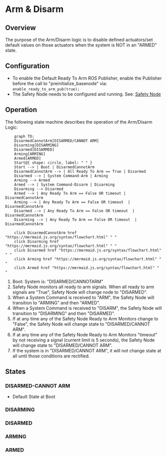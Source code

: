 # Arm & Disarm

## Overview

The purpose of the Arm/Disarm logic is to disable defined actuators/set default values on those actuators when the system is NOT in an "ARMED" state.

## Configuration
- To enable the Default Ready To Arm ROS Publisher, enable the Publisher before the call to "preinitialize_basenode" via: `enable_ready_to_arm_pub(true);`
- The Safety Node needs to be configured and running.  See: [Safety Node](../SafetyControl/SafetyNode.md)

## Operation
The following state machine describes the operation of the Arm/Disarm Logic:

```mermaid
    graph TD;
    DisarmedCannotArm[DISARMED/CANNOT ARM]
    Disarming[DISARMING]
    Disarmed[DISARMED]
    Arming[ARMING]
    Armed[ARMED]
    Start@{ shape: circle, label: " " }
    Start --> | Boot | DisarmedCannotArm
    DisarmedCannotArm --> | All Ready To Arm == True | Disarmed
    Disarmed --> | System Command-Arm | Arming
    Arming --> Armed
    Armed --> | System Command-Disarm | Disarming
    Disarming --> Disarmed
    Armed --> | Any Ready To Arm == False OR timeout | DisarmedCannotArm
    Arming --> | Any Ready To Arm == False OR timeout  | DisarmedCannotArm
    Disarmed --> | Any Ready To Arm == False OR timeout  | DisarmedCannotArm
    Disarming --> | Any Ready To Arm == False OR timeout  | DisarmedCannotArm

    click DisarmedCannotArm href "https://mermaid.js.org/syntax/flowchart.html" " "
    click Disarming href "https://mermaid.js.org/syntax/flowchart.html" " "
    click Disarmed href "https://mermaid.js.org/syntax/flowchart.html" " "
    click Arming href "https://mermaid.js.org/syntax/flowchart.html" " "
    click Armed href "https://mermaid.js.org/syntax/flowchart.html" " "

```


1. Boot: System is: "DISARMED/CANNOTARM"
2. Safety Node monitors all ready to arm signals.  When all ready to arm signals are "True", Safety Node will change node to "DISARMED".
3. When a System Command is received to "ARM", the Safety Node will transition to "ARMING" and then "ARMED".
4. When a System Command is received to "DISARM", the Safety Node will transition to "DISARMING" and then "DISARMED".
5. If at any time any of the Safety Node Ready to Arm Monitors change to "False", the Safety Node will change state to "DISARMED/CANNOT ARM".  
6. If at any time any of the Safety Node Ready to Arm Monitors "timeout" by not receiving a signal (current limit is 5 seconds), the Safety Node will change state to "DISARMED/CANNOT ARM".
7. If the system is in "DISARMED/CANNOT ARM", it will not change state at all until those conditions are rectified.
## States

### DISARMED-CANNOT ARM
- Default State at Boot

### DISARMING

### DISARMED

### ARMING

### ARMED